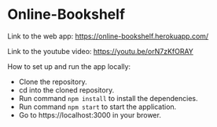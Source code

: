 # Online-Bookshelf

Link to the web app: https://online-bookshelf.herokuapp.com/

Link to the youtube video: https://youtu.be/orN7zKfORAY

How to set up and run the app locally:
- Clone the repository.
- cd into the cloned repository.
- Run command ```npm install``` to install the dependencies.
- Run command ```npm start``` to start the application.
- Go to https://localhost:3000 in your brower.
